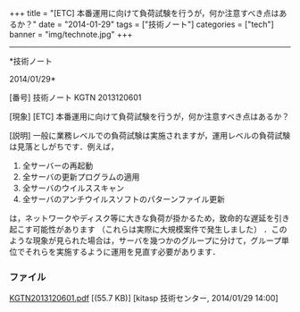 ﻿+++
title = "[ETC] 本番運用に向けて負荷試験を行うが，何か注意すべき点はあるか？"
date = "2014-01-29"
tags = ["技術ノート"]
categories = ["tech"]
banner = "img/technote.jpg"
+++

-----------------------------------------------------------------------------------------------------------------------------

*技術ノート

2014/01/29*


[番号]
技術ノート KGTN 2013120601

[現象]
[ETC] 本番運用に向けて負荷試験を行うが，何か注意すべき点はあるか？

[説明]
一般に業務レベルでの負荷試験は実施されますが，運用レベルの負荷試験は見落としがちです．例えば，

1) 全サーバーの再起動
2) 全サーバの更新プログラムの適用
3) 全サーバのウイルススキャン
4) 全サーバのアンチウイルスソフトのパターンファイル更新

は，ネットワークやディスク等に大きな負荷が掛かるため，致命的な遅延を引き起こす可能性があります
（これらは実際に大規模案件で発生しました）
．このような現象が見られた場合は，サーバを幾つかのグループに分けて，グループ単位でそれらを実施するように運用を見直す必要があります．


### ファイル

 
 


[KGTN2013120601.pdf](http://techreport.kitasp.net/attachments/download/1444/KGTN2013120601.pdf)
 [(55.7 KB)] [kitasp 技術センター, 2014/01/29
14:00]


 


 

